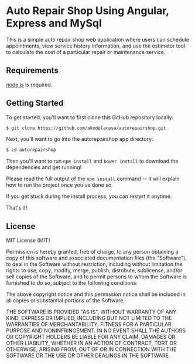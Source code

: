 ﻿# Auto Repair Shop Using Angular, Express and MySql

This is a simple auto repair shop web application where users can schedule appointments, view service history information, and use the estimator tool to calculate the cost of a particular repair or maintenance service.

## Requirements
 [node.js](https://nodejs.org/en/) is required.

## Getting Started

To get started, you'll want to first clone this GitHub repository locally:

```bash
$ git clone https://github.com/akmdelarosa/autorepairshop.git
```

Next, you'll want to go into the autorepairshop app directory:

```bash
$ cd autorepairshop
```

Then you'll want to run `npm install` and `bower install` to download the dependencies and get
running!

Please read the full output of the `npm install` command -- it will explain how to run the project once
you've done so.

If you get stuck during the install process, you can restart it anytime.

That's it!

## License
MIT License (MIT)

Permission is hereby granted, free of charge, to any person obtaining a copy of this software and associated documentation files (the "Software"), to deal in the Software without restriction, including without limitation the rights to use, copy, modify, merge, publish, distribute, sublicense, and/or sell copies of the Software, and to permit persons to whom the Software is furnished to do so, subject to the following conditions:

The above copyright notice and this permission notice shall be included in all copies or substantial portions of the Software.

THE SOFTWARE IS PROVIDED "AS IS", WITHOUT WARRANTY OF ANY KIND, EXPRESS OR IMPLIED, INCLUDING BUT NOT LIMITED TO THE WARRANTIES OF MERCHANTABILITY, FITNESS FOR A PARTICULAR PURPOSE AND NONINFRINGEMENT. IN NO EVENT SHALL THE AUTHORS OR COPYRIGHT HOLDERS BE LIABLE FOR ANY CLAIM, DAMAGES OR OTHER LIABILITY, WHETHER IN AN ACTION OF CONTRACT, TORT OR OTHERWISE, ARISING FROM, OUT OF OR IN CONNECTION WITH THE SOFTWARE OR THE USE OR OTHER DEALINGS IN THE SOFTWARE.
